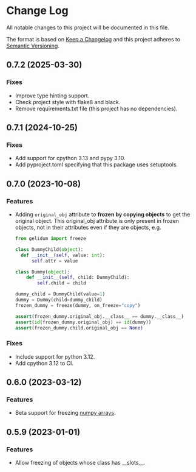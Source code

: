 # Change Log
All notable changes to this project will be documented in this file.

The format is based on [Keep a Changelog](http://keepachangelog.com/)
and this project adheres to [Semantic Versioning](http://semver.org/).

## 0.7.2 (2025-03-30)
### Fixes
- Improve type hinting support. 
- Check project style with flake8 and black.
- Remove requirements.txt file (this project has no dependencies).

## 0.7.1 (2024-10-25)
### Fixes
- Add support for cpython 3.13 and pypy 3.10.
- Add pyproject.toml specifying that this package uses setuptools. 

## 0.7.0 (2023-10-08)
### Features
- Adding `original_obj` attribute to **frozen by copying objects** to get the original object.
  This original_obj attribute is only present in frozen objects, not in their attributes even if they are objects, e.g.
  ```python
  from gelidum import freeze
  
  class DummyChild(object):
    def __init__(self, value: int):
        self.attr = value

  class Dummy(object):
      def __init__(self, child: DummyChild):
          self.child = child

  dummy_child = DummyChild(value=1)
  dummy = Dummy(child=dummy_child)
  frozen_dummy = freeze(dummy, on_freeze="copy")

  assert(frozen_dummy.original_obj.__class__ == dummy.__class__)
  assert(id(frozen_dummy.original_obj) == id(dummy))
  assert(frozen_dummy.child.original_obj == None)
  ```
### Fixes
- Include support for python 3.12.
- Add cpython 3.12 to CI.

## 0.6.0 (2023-03-12)
### Features
- Beta support for freezing [numpy arrays](https://numpy.org/doc/stable/reference/arrays.html).

## 0.5.9 (2023-01-01)
### Features
- Allow freezing of objects whose class has \_\_slots\_\_.